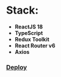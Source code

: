 # Stack:

- **ReactJS 18**
- **TypeScript**
- **Redux Toolkit** 
- **React Router v6**
- **Axios** 

### [Deploy](https://ilyavasilevsky.github.io/react-pizza-store/)
